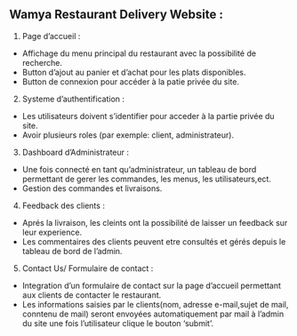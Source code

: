 
## Wamya Restaurant Delivery Website : 


 1. Page d’accueil : 
- Affichage du menu principal du restaurant avec la possibilité de recherche.
- Button d’ajout au panier et d’achat pour les plats disponibles.
- Button de connexion pour accéder à la patie privée du site.
2. Systeme d’authentification : 
- Les utilisateurs doivent s’identifier pour acceder à la partie privée du site.
- Avoir plusieurs roles (par exemple: client, administrateur).
3. Dashboard d’Administrateur : 
- Une fois connecté en tant qu’administrateur, un tableau de bord permettant de gerer les commandes, les menus, les utilisateurs,ect.
- Gestion des commandes et livraisons.
4. Feedback des clients : 
- Aprés la livraison, les cleints ont la possibilité de laisser un feedback sur leur experience.
- Les commentaires des clients peuvent etre consultés et gérés depuis le tableau de bord de l’admin.
5. Contact Us/ Formulaire de contact : 
- Integration d’un formulaire de contact sur la page d’accueil permettant aux clients de contacter le restaurant. 
- Les informations saisies par le clients(nom, adresse e-mail,sujet de mail, conntenu de mail) seront envoyées automatiquement par mail à l’admin du site une fois l’utilisateur clique le bouton ‘submit’.
